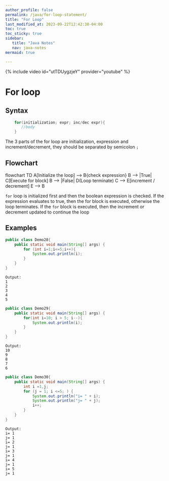 ```yaml
---
author_profile: false
permalink: /java/for-loop-statement/
title: "For Loop"
last_modified_at: 2023-09-22T12:42:38-04:00
toc: true
toc_sticky: true
sidebar:
   title: "Java Notes"
   nav: java-notes
mermaid: true     

---
```


{% include video id="utTDUygzjeY" provider="youtube" %}

# For loop
## Syntax
```java
    for(initialization; expr; inc/dec expr){
       //body 
    }
```
The 3 parts of the for loop are initialization, expression and increment/decrement, they should
be separated by semicolon ``;``

## Flowchart

<div class="mermaid">
flowchart TD
    A[Initialize the loop] --> B{check expression}
    B --> |True| C[Execute for block]
    B --> |False| D(Loop terminate)
    C --> E[increment / decrement]
    E --> B
</div>

``for`` loop is initialized first and then the boolean expression is checked. If the expression
evaluates to true, then the for block is executed, otherwise the loop terminates. If the ``for``
block is executed, then the increment or decrement updated to continue the loop

## Examples
```java
public class Demo28{
    public static void main(String[] args) {
        for (int i=1;i<=5;i++){
            System.out.println(i);
        }
    }
}
```
```
Output:
1
2
3
4
5
```

```java
public class Demo29{
    public static void main(String[] args) {
        for(int i=10; i > 5; i--){
            System.out.println(i);
        }
    }
}
```
```
Output:
10
9
8
7
6
```
```java
public class Demo30{
    public static void main(String[] args) {
        int i =1,j;
        for (j = 1; i <=5; ) {
            System.out.println("i= " + i);
            System.out.println("j= " + j);
            i++;
        }
    }
}
```
```
Output:
i= 1
j= 1
i= 2
j= 1
i= 3
j= 1
i= 4
j= 1
i= 5
j= 1
```
